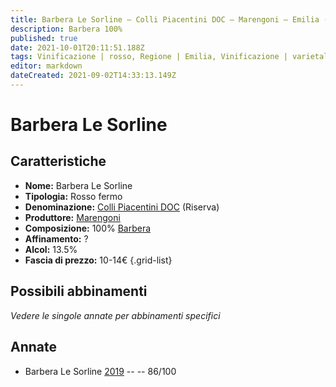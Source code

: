 ```yaml
---
title: Barbera Le Sorline – Colli Piacentini DOC – Marengoni – Emilia (IT) – 10-14€ – 3★
description: Barbera 100% 
published: true
date: 2021-10-01T20:11:51.188Z
tags: Vinificazione | rosso, Regione | Emilia, Vinificazione | varietale, Vinificazione | fermo, Valutazioni | 3 stelle, Vitigni | Barbera, Prezzi | 10-14€
editor: markdown
dateCreated: 2021-09-02T14:33:13.149Z
---
```


# Barbera Le Sorline 

## Caratteristiche
- **Nome:** Barbera Le Sorline 
- **Tipologia:** Rosso fermo
- **Denominazione:** [Colli Piacentini DOC](/denominazioni/Italia/Emilia/DOC/Colli-Piacentini) (Riserva)
- **Produttore:** [Marengoni](/produttori/Italia/Emilia/Marengoni) 
- **Composizione:** 100% [Barbera](/vitigni/Italia/bacca-nera/barbera)
- **Affinamento:** ?
- **Alcol:** 13.5%
- **Fascia di prezzo:** 10-14€
{.grid-list}

## Possibili abbinamenti
*Vedere le singole annate per abbinamenti specifici*

## Annate
- Barbera Le Sorline [2019](/vini/Italia/Emilia/Marengoni/Barbera-Le-Sorline/2019) -- <span class="star-3"></span> -- 86/100